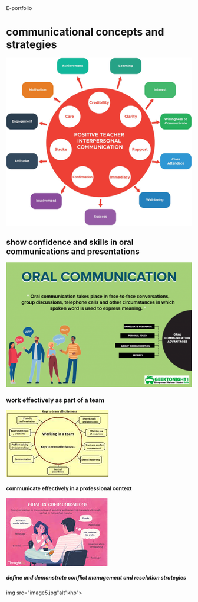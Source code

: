 <html>
   <head> 
     E-portfolio
  </head>
  <body>
   <h1>communicational concepts and strategies</h1>
    <img src="bap11.jpg"alt"khalu">
   <h2>show confidence and skills in oral communications and presentations</h2>
     <img src="bap12.png"alt"kp">
   <h3>work effectively as part of a team</h3>
     <img src="https://github.com/mdabdullah121/mdabdullah121/blob/main/image%2030.jfif" alt "kd">
     
   <h4>communicate effectively in a professional context</h4>
       <img src="https://github.com/mdabdullah121/mdabdullah121/blob/main/image%2040.jfif"alt"kk">
   <h5>define and demonstrate conflict management and resolution strategies</h5>
     img src="image5.jpg"alt"khp">
   </body>
   </html>

